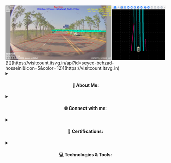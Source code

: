 <img align="middle" alt="Coding" width="800" src="./fusion.PNG">
[![](https://visitcount.itsvg.in/api?id=seyed-behzad-hosseini&icon=5&color=12)](https://visitcount.itsvg.in)
<details><summary>
<h4 align="center">
💫 About Me:
</h4></summary>

🎓 MSc in Artificial Intelligence from Sadjad University of Technology — focused on robotics, vision & perception.  
💼 Algorithm Engineer @ **Software‑Motion Inc.** — integrating advanced SLAM, calibration, and perception algorithms.  
🤖 Skilled in 3D vision, LiDAR-camera calibration, visual-inertial SLAM, and ROS development.  
🌍 Open to new opportunities across Europe in AI, robotics, or autonomous vehicle perception.  
📫 Contact: **behzad.onlive@gmail.com**  
🍢 Fun fact: I’m a kebab connoisseur 🍖
</details>

<details><summary>
<h4 align="center">
🌐 Connect with me:
</h4></summary>

[![LinkedIn](https://img.shields.io/badge/LinkedIn-%230077B5.svg?logo=linkedin&logoColor=white)](https://linkedin.com/in/seyed-behzad-hosseini9)  
[![GitHub](https://img.shields.io/badge/GitHub-%23121011.svg?logo=github&logoColor=white)](https://github.com/behzad-hosseyni)  
</details>

<details><summary>
<h4 align="center">
📜 Certifications:
</h4></summary>

- ✅ Deep Learning Specialization – **deeplearning.ai**  
- ✅ TensorFlow Developer Certificate – **DeepLearning.AI**  
- ✅ AI For Everyone – **Coursera**  
- ✅ Introduction to Self-Driving Cars – **University of Toronto**  
- ✅ Autonomous Robots – **Columbia University**  
- ✅ Programming for Everyone (Python) – **University of Michigan**  
</details>

<details><summary>
<h4 align="center">
💻 Technologies & Tools:
</h4></summary>

![C++](https://img.shields.io/badge/C++-%2300599C.svg?style=plastic&logo=c%2B%2B&logoColor=white)  
![Python](https://img.shields.io/badge/Python-3670A0?style=plastic&logo=python&logoColor=ffdd54)  
![ROS](https://img.shields.io/badge/ROS-22314E?style=plastic&logo=ros&logoColor=white)  
![OpenCV](https://img.shields.io/badge/OpenCV-%23white.svg?style=plastic&logo=opencv&logoColor=white)  
![PyTorch](https://img.shields.io/badge/PyTorch-%23EE4C2C.svg?style=plastic&logo=PyTorch&logoColor=white)  
![TensorFlow](https://img.shields.io/badge/TensorFlow-%23FF6F00.svg?style=plastic&logo=TensorFlow&logoColor=white)  
![Keras](https://img.shields.io/badge/Keras-%23D00000.svg?style=plastic&logo=Keras&logoColor=white)  
![Docker](https://img.shields.io/badge/Docker-%230db7ed.svg?style=plastic&logo=docker&logoColor=white)  
![Git](https://img.shields.io/badge/Git-F05032?style=plastic&logo=git&logoColor=white)  
![Linux](https://img.shields.io/badge/Linux-FCC624?style=plastic&logo=linux&logoColor=black)  
![MATLAB](https://img.shields.io/badge/MATLAB-%23e16737.svg?style=plastic&logo=Mathworks&logoColor=white)  
![CARLA](https://img.shields.io/badge/CARLA-Simulator-blueviolet)  
![GTSAM](https://img.shields.io/badge/GTSAM%20-Bayes%20SLAMsteelgray)  
![ORB‑SLAM3](https://img.shields.io/badge/ORB‑SLAM3-Real‑Time%20Visual%20SLAMorange)
</details>
